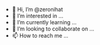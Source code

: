 - 👋 Hi, I’m @zeronihat
- 👀 I’m interested in ...
- 🌱 I’m currently learning ...
- 💞️ I’m looking to collaborate on ...
- 📫 How to reach me ...

<!---
zeronihat/zeronihat is a ✨ special ✨ repository because its `README.md` (this file) appears on your GitHub profile.
You can click the Preview link to take a look at your changes.
--->
